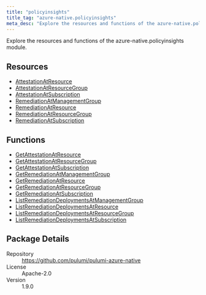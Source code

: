```yaml
---
title: "policyinsights"
title_tag: "azure-native.policyinsights"
meta_desc: "Explore the resources and functions of the azure-native.policyinsights module."
---
```


<!-- WARNING: this file was generated by Pulumi Docs Generator. -->
<!-- Do not edit by hand unless you're certain you know what you are doing! -->

Explore the resources and functions of the azure-native.policyinsights module.

<h2 id="resources">Resources</h2>
<ul class="api">
    <li><a href="attestationatresource" title="AttestationAtResource"><span class="symbol resource"></span>AttestationAtResource</a></li>
    <li><a href="attestationatresourcegroup" title="AttestationAtResourceGroup"><span class="symbol resource"></span>AttestationAtResourceGroup</a></li>
    <li><a href="attestationatsubscription" title="AttestationAtSubscription"><span class="symbol resource"></span>AttestationAtSubscription</a></li>
    <li><a href="remediationatmanagementgroup" title="RemediationAtManagementGroup"><span class="symbol resource"></span>RemediationAtManagementGroup</a></li>
    <li><a href="remediationatresource" title="RemediationAtResource"><span class="symbol resource"></span>RemediationAtResource</a></li>
    <li><a href="remediationatresourcegroup" title="RemediationAtResourceGroup"><span class="symbol resource"></span>RemediationAtResourceGroup</a></li>
    <li><a href="remediationatsubscription" title="RemediationAtSubscription"><span class="symbol resource"></span>RemediationAtSubscription</a></li>
</ul>

<h2 id="functions">Functions</h2>
<ul class="api">
    <li><a href="getattestationatresource" title="GetAttestationAtResource"><span class="symbol function"></span>GetAttestationAtResource</a></li>
    <li><a href="getattestationatresourcegroup" title="GetAttestationAtResourceGroup"><span class="symbol function"></span>GetAttestationAtResourceGroup</a></li>
    <li><a href="getattestationatsubscription" title="GetAttestationAtSubscription"><span class="symbol function"></span>GetAttestationAtSubscription</a></li>
    <li><a href="getremediationatmanagementgroup" title="GetRemediationAtManagementGroup"><span class="symbol function"></span>GetRemediationAtManagementGroup</a></li>
    <li><a href="getremediationatresource" title="GetRemediationAtResource"><span class="symbol function"></span>GetRemediationAtResource</a></li>
    <li><a href="getremediationatresourcegroup" title="GetRemediationAtResourceGroup"><span class="symbol function"></span>GetRemediationAtResourceGroup</a></li>
    <li><a href="getremediationatsubscription" title="GetRemediationAtSubscription"><span class="symbol function"></span>GetRemediationAtSubscription</a></li>
    <li><a href="listremediationdeploymentsatmanagementgroup" title="ListRemediationDeploymentsAtManagementGroup"><span class="symbol function"></span>ListRemediationDeploymentsAtManagementGroup</a></li>
    <li><a href="listremediationdeploymentsatresource" title="ListRemediationDeploymentsAtResource"><span class="symbol function"></span>ListRemediationDeploymentsAtResource</a></li>
    <li><a href="listremediationdeploymentsatresourcegroup" title="ListRemediationDeploymentsAtResourceGroup"><span class="symbol function"></span>ListRemediationDeploymentsAtResourceGroup</a></li>
    <li><a href="listremediationdeploymentsatsubscription" title="ListRemediationDeploymentsAtSubscription"><span class="symbol function"></span>ListRemediationDeploymentsAtSubscription</a></li>
</ul>

<h2 id="package-details">Package Details</h2>
<dl class="package-details">
	<dt>Repository</dt>
	<dd><a href="https://github.com/pulumi/pulumi-azure-native">https://github.com/pulumi/pulumi-azure-native</a></dd>
	<dt>License</dt>
	<dd>Apache-2.0</dd>
	<dt>Version</dt>
	<dd>1.9.0</dd>
</dl>

